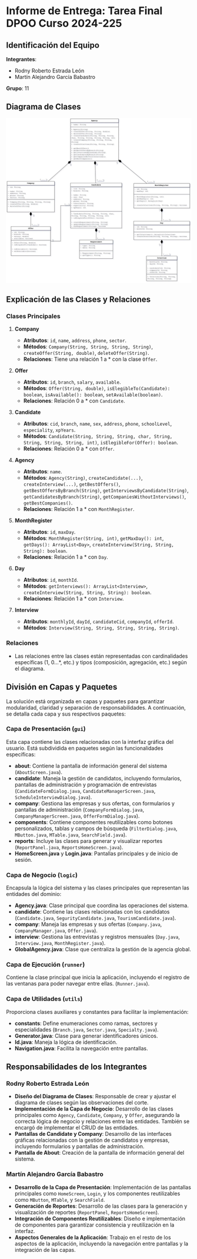 # Informe de Entrega: Tarea Final DPOO Curso 2024-225

## Identificación del Equipo
**Integrantes**: 
  - Rodny Roberto Estrada León
  - Martín Alejandro García Babastro

**Grupo**: 11

## Diagrama de Clases
![Diagrama](./LogicUML.webp)

## Explicación de las Clases y Relaciones
### Clases Principales
1. **Company**
   - **Atributos**: `id`, `name`, `address`, `phone`, `sector`.
   - **Métodos**: `Company(String, String, String, String)`, `createOffer(String, double)`, `deleteOffer(String)`.
   - **Relaciones**: Tiene una relación 1 a * con la clase `Offer`.

2. **Offer**
   - **Atributos**: `id`, `branch`, `salary`, `available`.
   - **Métodos**: `Offer(String, double)`, `isElegibleTo(Candidate): boolean`, `isAvailable(): boolean`, `setAvailable(boolean)`.
   - **Relaciones**: Relación 0 a * con `Candidate`.

3. **Candidate**
   - **Atributos**: `cid`, `branch`, `name`, `sex`, `address`, `phone`, `schoolLevel`, `especiality`, `xpYears`.
   - **Métodos**: `Candidate(String, String, String, char, String, String, String, String, int)`, `isElegibleFor(Offer): boolean`.
   - **Relaciones**: Relación 0 a * con `Offer`.

4. **Agency**
   - **Atributos**: `name`.
   - **Métodos**: `Agency(String)`, `createCandidate(...)`, `createInterview(...)`, `getBestOffers()`, `getBestOffersByBranch(String)`, `getInterviewsByCandidate(String)`, `getCandidatesByBranch(String)`, `getCompaniesWithoutInterviews()`, `getBestCompanies()`.
   - **Relaciones**: Relación 1 a * con `MonthRegister`.

5. **MonthRegister**
   - **Atributos**: `id`, `maxDay`.
   - **Métodos**: `MonthRegister(String, int)`, `getMaxDay(): int`, `getDays(): ArrayList<Day>`, `createInterview(String, String, String): boolean`.
   - **Relaciones**: Relación 1 a * con `Day`.

6. **Day**
   - **Atributos**: `id`, `monthId`.
   - **Métodos**: `getInterviews(): ArrayList<Interview>`, `createInterview(String, String, String): boolean`.
   - **Relaciones**: Relación 1 a * con `Interview`.

7. **Interview**
   - **Atributos**: `monthlyId`, `dayId`, `candidateCid`, `companyId`, `offerId`.
   - **Métodos**: `Interview(String, String, String, String, String)`.

### Relaciones
- Las relaciones entre las clases están representadas con cardinalidades específicas (1, 0...*, etc.) y tipos (composición, agregación, etc.) según el diagrama.

## División en Capas y Paquetes
La solución está organizada en capas y paquetes para garantizar modularidad, claridad y separación de responsabilidades. A continuación, se detalla cada capa y sus respectivos paquetes:

### Capa de Presentación (`gui`)
Esta capa contiene las clases relacionadas con la interfaz gráfica del usuario. Está subdividida en paquetes según las funcionalidades específicas:
- **about**: Contiene la pantalla de información general del sistema (`AboutScreen.java`).
- **candidate**: Maneja la gestión de candidatos, incluyendo formularios, pantallas de administración y programación de entrevistas (`CandidateFormDialog.java`, `CandidateManagerScreen.java`, `ScheduleInterviewDialog.java`).
- **company**: Gestiona las empresas y sus ofertas, con formularios y pantallas de administración (`CompanyFormDialog.java`, `CompanyManagerScreen.java`, `OfferFormDialog.java`).
- **components**: Contiene componentes reutilizables como botones personalizados, tablas y campos de búsqueda (`FilterDialog.java`, `MButton.java`, `MTable.java`, `SearchField.java`).
- **reports**: Incluye las clases para generar y visualizar reportes (`ReportPanel.java`, `ReportsHomeScreen.java`).
- **HomeScreen.java** y **Login.java**: Pantallas principales y de inicio de sesión.

### Capa de Negocio (`logic`)
Encapsula la lógica del sistema y las clases principales que representan las entidades del dominio:
- **Agency.java**: Clase principal que coordina las operaciones del sistema.
- **candidate**: Contiene las clases relacionadas con los candidatos (`Candidate.java`, `SegurityCandidate.java`, `TourismCandidate.java`).
- **company**: Maneja las empresas y sus ofertas (`Company.java`, `CompanyManager.java`, `Offer.java`).
- **interview**: Gestiona las entrevistas y registros mensuales (`Day.java`, `Interview.java`, `MonthRegister.java`).
- **GlobalAgency.java**: Clase que centraliza la gestión de la agencia global.

### Capa de Ejecución (`runner`)
Contiene la clase principal que inicia la aplicación, incluyendo el registro de las ventanas para poder navegar entre ellas. (`Runner.java`).

### Capa de Utilidades (`utils`)
Proporciona clases auxiliares y constantes para facilitar la implementación:
- **constants**: Define enumeraciones como ramas, sectores y especialidades (`Branch.java`, `Sector.java`, `Specialty.java`).
- **Generator.java**: Clase para generar identificadores únicos.
- **Id.java**: Maneja la lógica de identificación.
- **Navigation.java**: Facilita la navegación entre pantallas.

## Responsabilidades de los Integrantes
### Rodny Roberto Estrada León
- **Diseño del Diagrama de Clases**: Responsable de crear y ajustar el diagrama de clases según las observaciones del corte.
- **Implementación de la Capa de Negocio**: Desarrollo de las clases principales como `Agency`, `Candidate`, `Company`, y `Offer`, asegurando la correcta lógica de negocio y relaciones entre las entidades. También se encargó de implementar el CRUD de las entidades.
- **Pantallas de Candidate y Company**: Desarrollo de las interfaces gráficas relacionadas con la gestión de candidatos y empresas, incluyendo formularios y pantallas de administración.
- **Pantalla de About**: Creación de la pantalla de información general del sistema.

### Martín Alejandro García Babastro
- **Desarrollo de la Capa de Presentación**: Implementación de las pantallas principales como `HomeScreen`, `Login`, y los componentes reutilizables como `MButton`, `MTable`, y `SearchField`.
- **Generación de Reportes**: Desarrollo de las clases para la generación y visualización de reportes (`ReportPanel`, `ReportsHomeScreen`).
- **Integración de Componentes Reutilizables**: Diseño e implementación de componentes para garantizar consistencia y reutilización en la interfaz.
- **Aspectos Generales de la Aplicación**: Trabajo en el resto de los aspectos de la aplicación, incluyendo la navegación entre pantallas y la integración de las capas.
